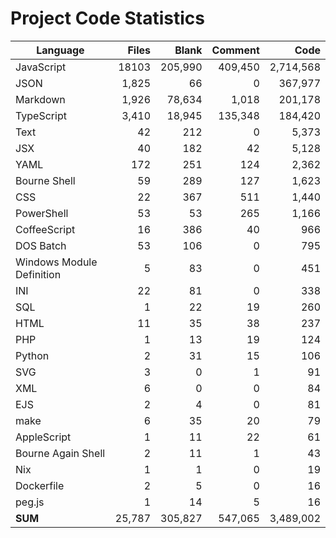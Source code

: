 # Project Code Statistics

| Language                          | Files  | Blank   | Comment  | Code      |
|----------------------------------|-------:|--------:|---------:|----------:|
| JavaScript                        | 18103  | 205,990 | 409,450  | 2,714,568 |
| JSON                              | 1,825  | 66      | 0        | 367,977   |
| Markdown                          | 1,926  | 78,634  | 1,018    | 201,178   |
| TypeScript                        | 3,410  | 18,945  | 135,348  | 184,420   |
| Text                               | 42     | 212     | 0        | 5,373     |
| JSX                                | 40     | 182     | 42       | 5,128     |
| YAML                               | 172    | 251     | 124      | 2,362     |
| Bourne Shell                        | 59     | 289     | 127      | 1,623     |
| CSS                                 | 22     | 367     | 511      | 1,440     |
| PowerShell                          | 53     | 53      | 265      | 1,166     |
| CoffeeScript                        | 16     | 386     | 40       | 966       |
| DOS Batch                           | 53     | 106     | 0        | 795       |
| Windows Module Definition           | 5      | 83      | 0        | 451       |
| INI                                 | 22     | 81      | 0        | 338       |
| SQL                                 | 1      | 22      | 19       | 260       |
| HTML                                | 11     | 35      | 38       | 237       |
| PHP                                 | 1      | 13      | 19       | 124       |
| Python                              | 2      | 31      | 15       | 106       |
| SVG                                 | 3      | 0       | 1        | 91        |
| XML                                 | 6      | 0       | 0        | 84        |
| EJS                                 | 2      | 4       | 0        | 81        |
| make                                | 6      | 35      | 20       | 79        |
| AppleScript                          | 1      | 11      | 22       | 61        |
| Bourne Again Shell                    | 2      | 11      | 1        | 43        |
| Nix                                  | 1      | 1       | 0        | 19        |
| Dockerfile                            | 2      | 5       | 0        | 16        |
| peg.js                                | 1      | 14      | 5        | 16        |
| **SUM**                             | 25,787 | 305,827 | 547,065  | 3,489,002 |

